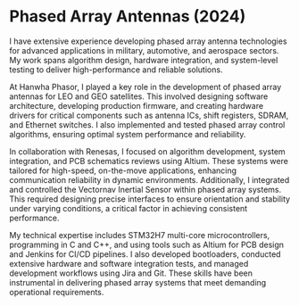 # Phased Array Antennas (2024)

I have extensive experience developing phased array antenna technologies for advanced applications in military, automotive, and aerospace sectors. My work spans algorithm design, hardware integration, and system-level testing to deliver high-performance and reliable solutions.

At Hanwha Phasor, I played a key role in the development of phased array antennas for LEO and GEO satellites. This involved designing software architecture, developing production firmware, and creating hardware drivers for critical components such as antenna ICs, shift registers, SDRAM, and Ethernet switches. I also implemented and tested phased array control algorithms, ensuring optimal system performance and reliability.

In collaboration with Renesas, I focused on algorithm development, system integration, and PCB schematics reviews using Altium. These systems were tailored for high-speed, on-the-move applications, enhancing communication reliability in dynamic environments.
Additionally, I integrated and controlled the Vectornav Inertial Sensor within phased array systems. This required designing precise interfaces to ensure orientation and stability under varying conditions, a critical factor in achieving consistent performance.

My technical expertise includes STM32H7 multi-core microcontrollers, programming in C and C++, and using tools such as Altium for PCB design and Jenkins for CI/CD pipelines. I also developed bootloaders, conducted extensive hardware and software integration tests, and managed development workflows using Jira and Git. These skills have been instrumental in delivering phased array systems that meet demanding operational requirements.

